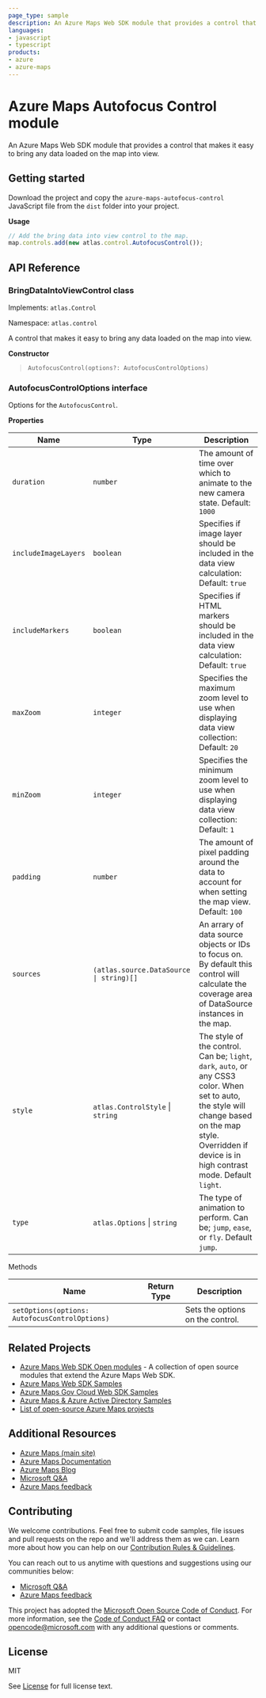 ```yaml
---
page_type: sample
description: An Azure Maps Web SDK module that provides a control that makes it easy to bring any data loaded on the map into view.
languages:
- javascript
- typescript
products:
- azure
- azure-maps
---
```


# Azure Maps Autofocus Control module

An Azure Maps Web SDK module that provides a control that makes it easy to bring any data loaded on the map into view.

## Getting started

Download the project and copy the `azure-maps-autofocus-control` JavaScript file from the `dist` folder into your project.

**Usage**

```JavaScript
// Add the bring data into view control to the map.
map.controls.add(new atlas.control.AutofocusControl());
```

## API Reference

### BringDataIntoViewControl class

Implements: `atlas.Control`

Namespace: `atlas.control`

A control that makes it easy to bring any data loaded on the map into view.

**Constructor**

> `AutofocusControl(options?: AutofocusControlOptions)`

### AutofocusControlOptions interface

Options for the `AutofocusControl`.

**Properties** 

| Name | Type | Description |
|------|------|-------------|
| `duration` | `number` | The amount of time over which to animate to the new camera state. Default: `1000` |
| `includeImageLayers` | `boolean` | Specifies if image layer should be included in the data view calculation: Default: `true` |
| `includeMarkers` | `boolean` | Specifies if HTML markers should be included in the data view calculation: Default: `true` |
| `maxZoom` | `integer` | Specifies the maximum zoom level to use when displaying data view collection: Default: `20` |
| `minZoom` | `integer` | Specifies the minimum zoom level to use when displaying data view collection: Default: `1` |
| `padding` | `number` | The amount of pixel padding around the data to account for when setting the map view. Default: `100` |
| `sources` | `(atlas.source.DataSource \| string)[]` | An arrary of data source objects or IDs to focus on. By default this control will calculate the coverage area of DataSource instances in the map. |
| `style` | `atlas.ControlStyle` \| `string` | The style of the control. Can be; `light`, `dark`, `auto`, or any CSS3 color. When set to auto, the style will change based on the map style. Overridden if device is in high contrast mode. Default `light`. |
| `type` | `atlas.Options` \| `string` | The type of animation to perform. Can be; `jump`, `ease`, or `fly`. Default `jump`. |

Methods

| Name | Return Type | Description |
|------|------|-------------|
| `setOptions(options: AutofocusControlOptions)` | | Sets the options on the control. |

## Related Projects

* [Azure Maps Web SDK Open modules](https://github.com/microsoft/Maps/blob/master/AzureMaps.md#open-web-sdk-modules) - A collection of open source modules that extend the Azure Maps Web SDK.
* [Azure Maps Web SDK Samples](https://github.com/Azure-Samples/AzureMapsCodeSamples)
* [Azure Maps Gov Cloud Web SDK Samples](https://github.com/Azure-Samples/AzureMapsGovCloudCodeSamples)
* [Azure Maps & Azure Active Directory Samples](https://github.com/Azure-Samples/Azure-Maps-AzureAD-Samples)
* [List of open-source Azure Maps projects](https://github.com/microsoft/Maps/blob/master/AzureMaps.md)

## Additional Resources

* [Azure Maps (main site)](https://azure.com/maps)
* [Azure Maps Documentation](https://docs.microsoft.com/azure/azure-maps/index)
* [Azure Maps Blog](https://azure.microsoft.com/blog/topics/azure-maps/)
* [Microsoft Q&A](https://docs.microsoft.com/answers/topics/azure-maps.html)
* [Azure Maps feedback](https://feedback.azure.com/forums/909172-azure-maps)

## Contributing

We welcome contributions. Feel free to submit code samples, file issues and pull requests on the repo and we'll address them as we can. 
Learn more about how you can help on our [Contribution Rules & Guidelines](https://github.com/Azure-Samples/azure-maps-bring-data-into-view-control/blob/main/CONTRIBUTING.md). 

You can reach out to us anytime with questions and suggestions using our communities below:
* [Microsoft Q&A](https://docs.microsoft.com/answers/topics/azure-maps.html)
* [Azure Maps feedback](https://feedback.azure.com/forums/909172-azure-maps)

This project has adopted the [Microsoft Open Source Code of Conduct](https://opensource.microsoft.com/codeofconduct/). 
For more information, see the [Code of Conduct FAQ](https://opensource.microsoft.com/codeofconduct/faq/) or 
contact [opencode@microsoft.com](mailto:opencode@microsoft.com) with any additional questions or comments.

## License

MIT
 
See [License](https://github.com/Azure-Samples/azure-maps-bring-data-into-view-control/blob/main/LICENSE.md) for full license text.
